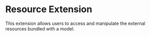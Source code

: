 # Resource Extension

This extension allows users to access and manipulate the external resources bundled with a model.
